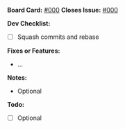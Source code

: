 **Board Card:** [#000](https://trello.com/c/)
**Closes Issue:** [#000](https://github.com/frismaury/pybanca/issues/#)

**Dev Checklist:**
- [ ] Squash commits and rebase

**Fixes or Features:**
- ...

**Notes:**
- Optional

**Todo:**
- [ ] Optional
